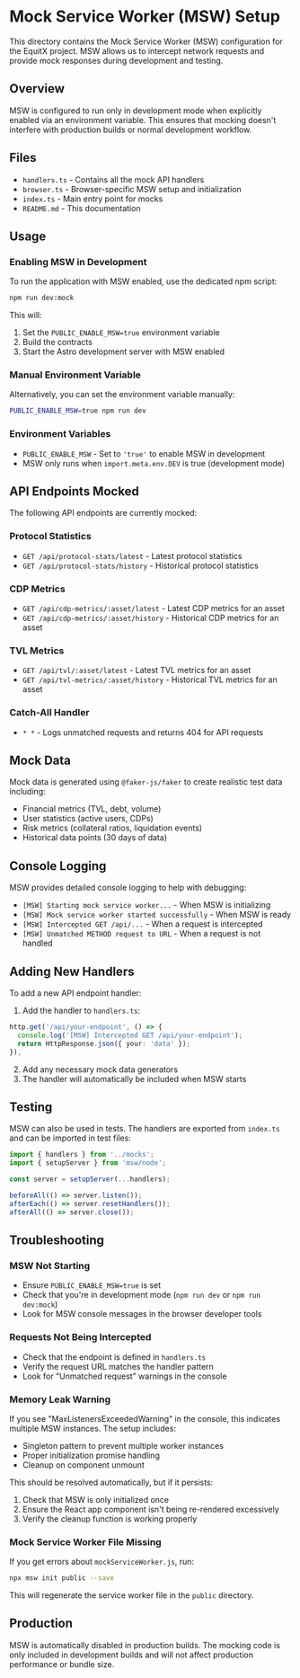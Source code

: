 # Mock Service Worker (MSW) Setup

This directory contains the Mock Service Worker (MSW) configuration for the EquitX project. MSW allows us to intercept network requests and provide mock responses during development and testing.

## Overview

MSW is configured to run only in development mode when explicitly enabled via an environment variable. This ensures that mocking doesn't interfere with production builds or normal development workflow.

## Files

- `handlers.ts` - Contains all the mock API handlers
- `browser.ts` - Browser-specific MSW setup and initialization
- `index.ts` - Main entry point for mocks
- `README.md` - This documentation

## Usage

### Enabling MSW in Development

To run the application with MSW enabled, use the dedicated npm script:

```bash
npm run dev:mock
```

This will:
1. Set the `PUBLIC_ENABLE_MSW=true` environment variable
2. Build the contracts
3. Start the Astro development server with MSW enabled

### Manual Environment Variable

Alternatively, you can set the environment variable manually:

```bash
PUBLIC_ENABLE_MSW=true npm run dev
```

### Environment Variables

- `PUBLIC_ENABLE_MSW` - Set to `'true'` to enable MSW in development
- MSW only runs when `import.meta.env.DEV` is true (development mode)

## API Endpoints Mocked

The following API endpoints are currently mocked:

### Protocol Statistics
- `GET /api/protocol-stats/latest` - Latest protocol statistics
- `GET /api/protocol-stats/history` - Historical protocol statistics

### CDP Metrics
- `GET /api/cdp-metrics/:asset/latest` - Latest CDP metrics for an asset
- `GET /api/cdp-metrics/:asset/history` - Historical CDP metrics for an asset

### TVL Metrics
- `GET /api/tvl/:asset/latest` - Latest TVL metrics for an asset
- `GET /api/tvl-metrics/:asset/history` - Historical TVL metrics for an asset

### Catch-All Handler
- `* *` - Logs unmatched requests and returns 404 for API requests

## Mock Data

Mock data is generated using `@faker-js/faker` to create realistic test data including:

- Financial metrics (TVL, debt, volume)
- User statistics (active users, CDPs)
- Risk metrics (collateral ratios, liquidation events)
- Historical data points (30 days of data)

## Console Logging

MSW provides detailed console logging to help with debugging:

- `[MSW] Starting mock service worker...` - When MSW is initializing
- `[MSW] Mock service worker started successfully` - When MSW is ready
- `[MSW] Intercepted GET /api/...` - When a request is intercepted
- `[MSW] Unmatched METHOD request to URL` - When a request is not handled

## Adding New Handlers

To add a new API endpoint handler:

1. Add the handler to `handlers.ts`:

```typescript
http.get('/api/your-endpoint', () => {
  console.log('[MSW] Intercepted GET /api/your-endpoint');
  return HttpResponse.json({ your: 'data' });
}),
```

2. Add any necessary mock data generators
3. The handler will automatically be included when MSW starts

## Testing

MSW can also be used in tests. The handlers are exported from `index.ts` and can be imported in test files:

```typescript
import { handlers } from '../mocks';
import { setupServer } from 'msw/node';

const server = setupServer(...handlers);

beforeAll(() => server.listen());
afterEach(() => server.resetHandlers());
afterAll(() => server.close());
```

## Troubleshooting

### MSW Not Starting
- Ensure `PUBLIC_ENABLE_MSW=true` is set
- Check that you're in development mode (`npm run dev` or `npm run dev:mock`)
- Look for MSW console messages in the browser developer tools

### Requests Not Being Intercepted
- Check that the endpoint is defined in `handlers.ts`
- Verify the request URL matches the handler pattern
- Look for "Unmatched request" warnings in the console

### Memory Leak Warning
If you see "MaxListenersExceededWarning" in the console, this indicates multiple MSW instances. The setup includes:
- Singleton pattern to prevent multiple worker instances
- Proper initialization promise handling
- Cleanup on component unmount

This should be resolved automatically, but if it persists:
1. Check that MSW is only initialized once
2. Ensure the React app component isn't being re-rendered excessively
3. Verify the cleanup function is working properly

### Mock Service Worker File Missing
If you get errors about `mockServiceWorker.js`, run:

```bash
npx msw init public --save
```

This will regenerate the service worker file in the `public` directory.

## Production

MSW is automatically disabled in production builds. The mocking code is only included in development builds and will not affect production performance or bundle size.